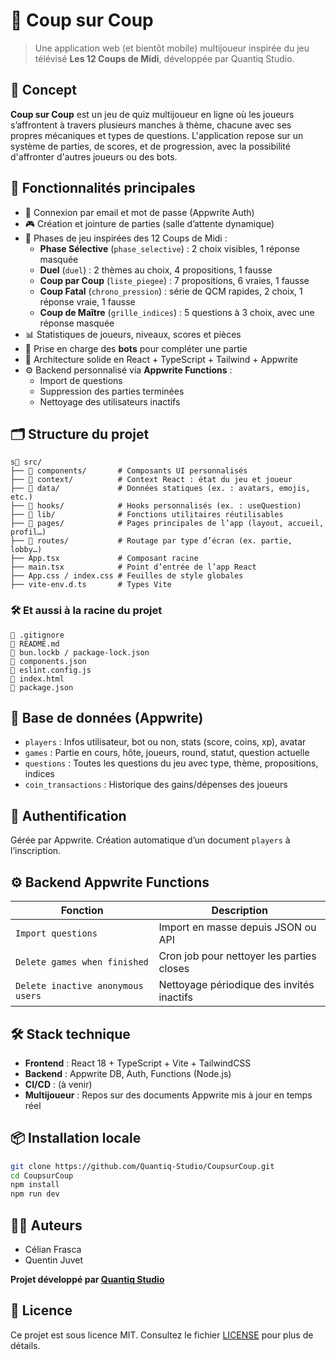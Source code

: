 # 🧠 Coup sur Coup

> Une application web (et bientôt mobile) multijoueur inspirée du jeu télévisé **Les 12 Coups de Midi**, développée par Quantiq Studio.

## 🎯 Concept

**Coup sur Coup** est un jeu de quiz multijoueur en ligne où les joueurs s’affrontent à travers plusieurs manches à thème, chacune avec ses propres mécaniques et types de questions. L'application repose sur un système de parties, de scores, et de progression, avec la possibilité d'affronter d'autres joueurs ou des bots.

## 🚀 Fonctionnalités principales

- 🔐 Connexion par email et mot de passe (Appwrite Auth)
- 🎮 Création et jointure de parties (salle d’attente dynamique)
- 🧠 Phases de jeu inspirées des 12 Coups de Midi :
    - **Phase Sélective** (`phase_selective`) : 2 choix visibles, 1 réponse masquée
    - **Duel** (`duel`) : 2 thèmes au choix, 4 propositions, 1 fausse
    - **Coup par Coup** (`liste_piegee`) : 7 propositions, 6 vraies, 1 fausse
    - **Coup Fatal** (`chrono_pression`) : série de QCM rapides, 2 choix, 1 réponse vraie, 1 fausse
    - **Coup de Maître** (`grille_indices`) : 5 questions à 3 choix, avec une réponse masquée
- 📊 Statistiques de joueurs, niveaux, scores et pièces
- 🤖 Prise en charge des **bots** pour compléter une partie
- 🧱 Architecture solide en React + TypeScript + Tailwind + Appwrite
- ⚙️ Backend personnalisé via **Appwrite Functions** :
    - Import de questions
    - Suppression des parties terminées
    - Nettoyage des utilisateurs inactifs

## 🗂️ Structure du projet
```
s📁 src/
├── 📁 components/       # Composants UI personnalisés
├── 📁 context/          # Context React : état du jeu et joueur
├── 📁 data/             # Données statiques (ex. : avatars, emojis, etc.)
├── 📁 hooks/            # Hooks personnalisés (ex. : useQuestion)
├── 📁 lib/              # Fonctions utilitaires réutilisables
├── 📁 pages/            # Pages principales de l’app (layout, accueil, profil…)
├── 📁 routes/           # Routage par type d’écran (ex. partie, lobby…)
├── App.tsx             # Composant racine
├── main.tsx            # Point d’entrée de l’app React
├── App.css / index.css # Feuilles de style globales
├── vite-env.d.ts       # Types Vite
```

### 🛠️ Et aussi à la racine du projet
```
📄 .gitignore
📄 README.md
📄 bun.lockb / package-lock.json
📄 components.json
📄 eslint.config.js
📄 index.html
📄 package.json
```

## 🧩 Base de données (Appwrite)

- `players` : Infos utilisateur, bot ou non, stats (score, coins, xp), avatar
- `games` : Partie en cours, hôte, joueurs, round, statut, question actuelle
- `questions` : Toutes les questions du jeu avec type, thème, propositions, indices
- `coin_transactions` : Historique des gains/dépenses des joueurs

## 🔐 Authentification

Gérée par Appwrite. Création automatique d’un document `players` à l’inscription.

## ⚙️ Backend Appwrite Functions

| Fonction                          | Description                                |
|----------------------------------|--------------------------------------------|
| `Import questions`               | Import en masse depuis JSON ou API         |
| `Delete games when finished`     | Cron job pour nettoyer les parties closes  |
| `Delete inactive anonymous users`| Nettoyage périodique des invités inactifs  |

## 🛠️ Stack technique

- **Frontend** : React 18 + TypeScript + Vite + TailwindCSS
- **Backend** : Appwrite DB, Auth, Functions (Node.js)
- **CI/CD** : (à venir)
- **Multijoueur** : Repos sur des documents Appwrite mis à jour en temps réel

## 📦 Installation locale

```bash
git clone https://github.com/Quantiq-Studio/CoupsurCoup.git
cd CoupsurCoup
npm install
npm run dev
```

## 🧑‍💻 Auteurs
- Célian Frasca 
- Quentin Juvet

**Projet développé par [Quantiq Studio](https://quantiqstudio.com)**

## 📜 Licence
Ce projet est sous licence MIT. Consultez le fichier [LICENSE](LICENSE) pour plus de détails.
